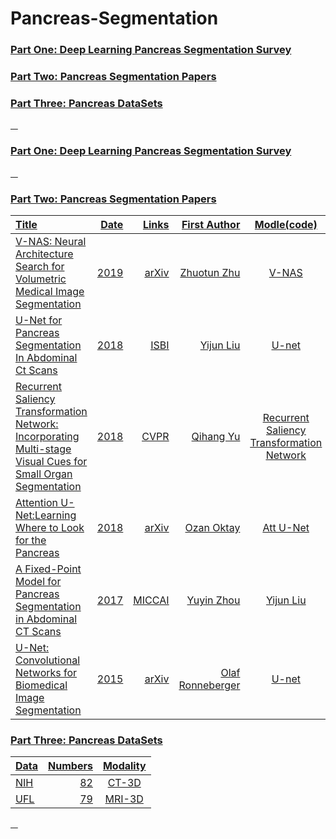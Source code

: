 # Pancreas-Segmentation

### <a href="#id_1"> Part One: Deep Learning Pancreas Segmentation Survey </a>
### <a href="#id_2"> Part Two:  Pancreas Segmentation Papers </a>
### <a href="#id_3"> Part Three: Pancreas DataSets

&nbsp;
&nbsp;
### <span id="id_1">Part One: Deep Learning Pancreas Segmentation Survey
  
  
&nbsp;
&nbsp;
### <span id="id_2">Part Two: Pancreas Segmentation Papers
Title | Date | Links |First Author| Modle(code)|
:---- |-----:|------:|-----------:|:-----:
V-NAS: Neural Architecture Search for Volumetric Medical Image Segmentation | 2019 | [arXiv](https://arxiv.org/pdf/1906.02817.pdf) | Zhuotun Zhu | V-NAS | 
U-Net for Pancreas Segmentation In Abdominal Ct Scans | 2018 | [ISBI](http://perfectroc.com/publication/Yijun_ISBI181page_final.pdf) | Yijun Liu | [U-net](https://github.com/snapfinger/pancreas-seg) | 
Recurrent Saliency Transformation Network: Incorporating Multi-stage Visual Cues for Small Organ Segmentation | 2018| [CVPR](https://arxiv.org/pdf/1709.04518v4.pdf)| Qihang Yu | [Recurrent Saliency Transformation Network](https://github.com/twni2016/OrganSegRSTN_PyTorch)|   
Attention U-Net:Learning Where to Look for the Pancreas | 2018 | [arXiv](https://arxiv.org/pdf/1804.03999v3.pdf) | Ozan Oktay | [Att U-Net](https://github.com/ozan-oktay/Attention-Gated-Networks) |   
A Fixed-Point Model for Pancreas Segmentation in Abdominal CT Scans | 2017 | [MICCAI](https://arxiv.org/pdf/1612.08230v4.pdf) | Yuyin Zhou | Yijun Liu | [U-net](https://github.com/snapfinger/pancreas-seg)|  
U-Net: Convolutional Networks for Biomedical Image Segmentation | 2015 | [arXiv](https://arxiv.org/pdf/1505.04597v1.pdf) | Olaf Ronneberger | [U-net](https://github.com/milesial/Pytorch-UNet)|    

  

  
### <span id="id_3">Part Three: Pancreas DataSets
Data | Numbers | Modality |
:---- |-----:|:------:
[NIH](https://wiki.cancerimagingarchive.net/display/Public/Pancreas-CT#4d464781e8d04a3e935bc3007d9aed84s) |82 | CT-3D |  
[UFL]() | 79 | MRI-3D|
  
&nbsp;
&nbsp;

